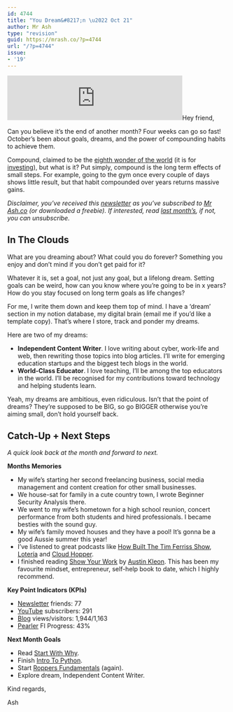 ```yaml
---
id: 4744
title: "You Dream&#8217;n \u2022 Oct 21"
author: Mr Ash
type: "revision"
guid: https://mrash.co/?p=4744
url: "/?p=4744"
issue:
- '19'
---
```


<iframe frameborder="0" height="102px" loading="lazy" scrolling="no" src="https://anchor.fm/mrashleyball/embed/episodes/You-Dreamn--Oct-21-e19ibqo" width="400px"></iframe>Hey friend,

Can you believe it’s the end of another month? Four weeks can go so fast! October’s been about goals, dreams, and the power of compounding habits to achieve them.

Compound, claimed to be the [eighth wonder of the world](https://www.listenmoneymatters.com/compound-interest/) (it is for [investing](https://mrash.co/beginners-guide-to-investment-income-tax-super-stocks/)), but what is it? Put simply, compound is the long term effects of small steps. For example, going to the gym once every couple of days shows little result, but that habit compounded over years returns massive gains.

*Disclaimer, you’ve received this [newsletter](https://mrash.co/newsletters) as you’ve subscribed to [Mr Ash.co](http://mrash.co) (or downloaded a freebie). If interested, read [last month’s](https://mrash.co/letter/oh-shiny-sep-21/), if not, you can unsubscribe.*

## In The Clouds

What are you dreaming about? What could you do forever? Something you enjoy and don’t mind if you don’t get paid for it?

Whatever it is, set a goal, not just any goal, but a lifelong dream. Setting goals can be weird, how can you know where you’re going to be in x years? How do you stay focused on long term goals as life changes?

For me, I write them down and keep them top of mind. I have a ‘dream’ section in my notion database, my digital brain (email me if you’d like a template copy). That’s where I store, track and ponder my dreams.

Here are two of my dreams:

- **Independent Content Writer**. I love writing about cyber, work-life and web, then rewriting those topics into blog articles. I’ll write for emerging education startups and the biggest tech blogs in the world.
- **World-Class Educator**. I love teaching, I’ll be among the top educators in the world. I’ll be recognised for my contributions toward technology and helping students learn.

Yeah, my dreams are ambitious, even ridiculous. Isn’t that the point of dreams? They’re supposed to be BIG, so go BIGGER otherwise you’re aiming small, don’t hold yourself back.

## Catch-Up + Next Steps

*A quick look back at the month and forward to next.*

**Months Memories**

- My wife’s starting her second freelancing business, social media management and content creation for other small businesses.
- We house-sat for family in a cute country town, I wrote Beginner Security Analysis there.
- We went to my wife’s hometown for a high school reunion, concert performance from both students and hired professionals. I became besties with the sound guy.
- My wife’s family moved houses and they have a pool! It’s gonna be a good Aussie summer this year!
- I’ve listened to great podcasts like [How Built The Tim Ferriss Show](https://open.spotify.com/episode/096TX9Cov1jjI1jxureble?si=dOVW3FrjR_uhK3Z_ILFlvw&utm_source=copy-link), [Lotería](https://open.spotify.com/episode/0Lu23UyQc3zxGP2u9AtgB8?si=MsQZl6DMRhSUppFnrQAz8w&utm_source=copy-link) and [Cloud Hopper](https://open.spotify.com/episode/6R4jWzWlmPMZdN63aE26hX?si=81K-Aa1aQa-T2nBCr3o0vg&utm_source=copy-link).
- I finished reading [Show Your Work](https://austinkleon.com/show-your-work/) by [Austin Kleon](https://en.wikipedia.org/wiki/Austin_Kleon). This has been my favourite mindset, entrepreneur, self-help book to date, which I highly recommend.

**Key Point Indicators (KPIs)**

- [Newsletter](https://mrash.co/newsletters) friends: 77
- [YouTube](https://youtube.com/mrashleyball) subscribers: 291
- [Blog](https://mrash.co/blog/) views/visitors: 1,944/1,163
- [Pearler](https://pearler.com/invited/ASHLEY43593) FI Progress: 43%

**Next Month Goals**

- Read [Start Wit](https://simonsinek.com/product/start-with-why/)[h](https://simonsinek.com/product/start-with-why/)[ Why](https://simonsinek.com/product/start-with-why/).
- Finish [Intro To Python](https://mrash.co/intro-to-python-free-python-starter-guide/).
- Start [Roppers Fundamentals](https://www.roppers.org/courses/computing-fundamentals) (again).
- Explore dream, Independent Content Writer.

Kind regards,

Ash